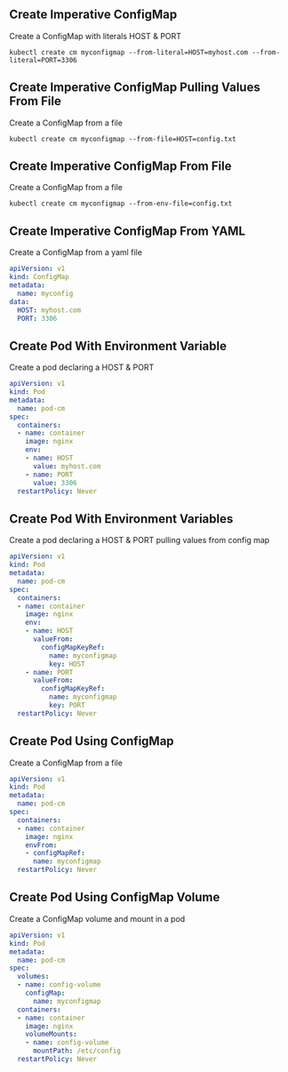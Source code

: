 ## Create Imperative ConfigMap
Create a ConfigMap with literals HOST & PORT  
```
kubectl create cm myconfigmap --from-literal=HOST=myhost.com --from-literal=PORT=3306
```

## Create Imperative ConfigMap Pulling Values From File
Create a ConfigMap from a file
```
kubectl create cm myconfigmap --from-file=HOST=config.txt
```

## Create Imperative ConfigMap From File
Create a ConfigMap from a file
```
kubectl create cm myconfigmap --from-env-file=config.txt
```

## Create Imperative ConfigMap From YAML
Create a ConfigMap from a yaml file
```yaml
apiVersion: v1  
kind: ConfigMap
metadata:
  name: myconfig
data:
  HOST: myhost.com 
  PORT: 3306
```

## Create Pod With Environment Variable
Create a pod declaring a HOST & PORT 
```yaml
apiVersion: v1
kind: Pod
metadata:
  name: pod-cm
spec:
  containers:
  - name: container
    image: nginx
    env:
    - name: HOST
      value: myhost.com
    - name: PORT
      value: 3306
  restartPolicy: Never
```

## Create Pod With Environment Variables
Create a pod declaring a HOST & PORT pulling values from config map
```yaml
apiVersion: v1
kind: Pod
metadata:
  name: pod-cm
spec:
  containers:
  - name: container
    image: nginx
    env:
    - name: HOST
      valueFrom:
        configMapKeyRef:
          name: myconfigmap
          key: HOST
    - name: PORT
      valueFrom:
        configMapKeyRef:
          name: myconfigmap
          key: PORT
  restartPolicy: Never
```

## Create Pod Using ConfigMap
Create a ConfigMap from a file
```yaml
apiVersion: v1
kind: Pod
metadata:
  name: pod-cm
spec:
  containers:
  - name: container
    image: nginx
    envFrom:
    - configMapRef:
      name: myconfigmap
  restartPolicy: Never
```

## Create Pod Using ConfigMap Volume
Create a ConfigMap volume and mount in a pod
```yaml
apiVersion: v1
kind: Pod
metadata:
  name: pod-cm
spec:
  volumes:
  - name: config-volume
    configMap:
      name: myconfigmap
  containers:
  - name: container
    image: nginx
    volumeMounts:
    - name: config-volume
      mountPath: /etc/config
  restartPolicy: Never
```
